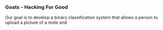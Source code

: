 ### Goats - Hacking For Good

Our goal is to develop a binary classification system that allows a person to upload a picture of a mole and